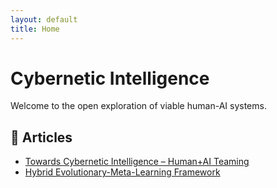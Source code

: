 ```yaml
---
layout: default
title: Home
---
```


# Cybernetic Intelligence

Welcome to the open exploration of viable human-AI systems.

## 📄 Articles

- [Towards Cybernetic Intelligence – Human+AI Teaming](hypothesis.md)
- [Hybrid Evolutionary-Meta-Learning Framework](hybrid-evolutionary-meta-learning-framework.md)
